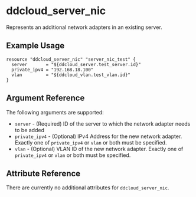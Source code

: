 # ddcloud\_server\_nic

Represents an additional network adapters in an existing server.

## Example Usage

```
resource "ddcloud_server_nic" "server_nic_test" {
  server       = "${ddcloud_server.test_server.id}"
  private_ipv4 = "192.168.18.100"
  vlan         = "${ddcloud_vlan.test_vlan.id}"
}
```

## Argument Reference

The following arguments are supported:

* `server` - (Required) ID of the server to which the network adapter needs to be added
* `private_ipv4` - (Optional) IPv4 Address for the new network adapter. Exactly one of `private_ipv4` or `vlan` or both must be specified.
* `vlan` - (Optional) VLAN ID of the new network adapter. Exactly one of `private_ipv4` or `vlan` or both must be specified.

## Attribute Reference

There are currently no additional attributes for `ddcloud_server_nic`.
